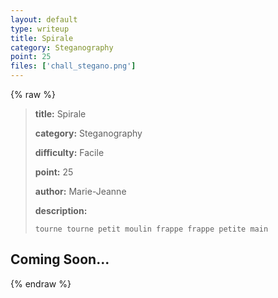 ```yaml
---
layout: default
type: writeup
title: Spirale
category: Steganography
point: 25
files: ['chall_stegano.png']
---
```


{% raw %}
> **title:** Spirale
>
> **category:** Steganography
>
> **difficulty:** Facile
>
> **point:** 25
>
> **author:** Marie-Jeanne
>
> **description:**
>
> `tourne tourne petit moulin frappe frappe petite main`
>
> 

## Coming Soon...

{% endraw %}
